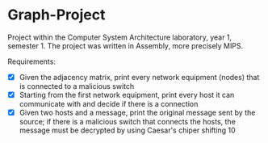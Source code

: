 # Graph-Project

  Project within the Computer System Architecture laboratory, year 1, semester 1. The project was written in Assembly, more precisely MIPS.
  
  Requirements:
   - [x] Given the adjacency matrix, print every network equipment (nodes) that is connected to a malicious switch
   - [x] Starting from the first network equipment, print every host it can communicate with and decide if there is a connection
   - [x] Given two hosts and a message, print the original message sent by the source; if there is a malicious switch that connects the hosts, the message must be decrypted by using Caesar's chiper shifting 10
